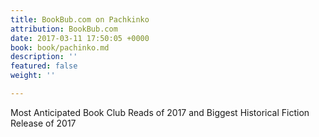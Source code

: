 ```yaml
---
title: BookBub.com on Pachkinko
attribution: BookBub.com
date: 2017-03-11 17:50:05 +0000
book: book/pachinko.md
description: ''
featured: false
weight: ''

---
```

Most Anticipated Book Club Reads of 2017 and Biggest Historical Fiction Release of 2017